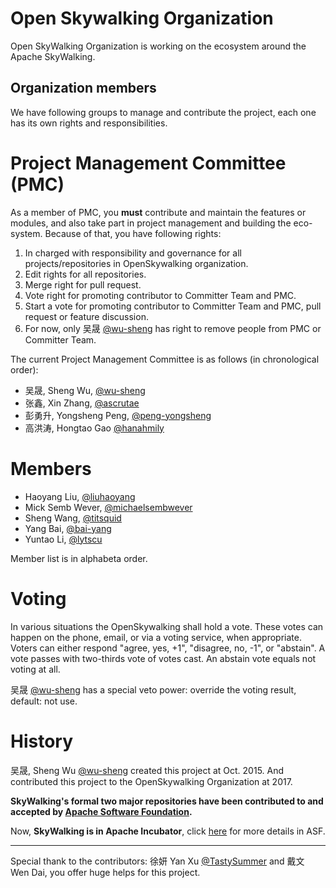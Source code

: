 # Open Skywalking Organization
Open SkyWalking Organization is working on the ecosystem around the Apache SkyWalking.

## Organization members
We have following groups to manage and contribute the project, each one has its own rights and responsibilities.

# Project Management Committee (PMC)
As a member of PMC, you **must** contribute and maintain the features or modules, and also take part in project management and building the eco-system. Because of that, you have following rights:
1. In charged with responsibility and governance for all projects/repositories in OpenSkywalking organization.
1. Edit rights for all repositories.
1. Merge right for pull request.
1. Vote right for promoting contributor to Committer Team and PMC.
1. Start a vote for promoting contributor to Committer Team and PMC, pull request or feature discussion.
1. For now, only 吴晟 [@wu-sheng](https://github.com/wu-sheng) has right to remove people from PMC or Committer Team.

The current Project Management Committee is as follows (in chronological order):
* 吴晟, Sheng Wu, [@wu-sheng](https://github.com/wu-sheng) 
* 张鑫, Xin Zhang, [@ascrutae](https://github.com/ascrutae) 
* 彭勇升, Yongsheng Peng, [@peng-yongsheng](https://github.com/peng-yongsheng) 
* 高洪涛, Hongtao Gao [@hanahmily](http://githun.com/hanahmily) 

# Members

* Haoyang Liu, [@liuhaoyang](https://github.com/liuhaoyang)
* Mick Semb Wever, [@michaelsembwever](https://github.com/michaelsembwever)
* Sheng Wang, [@titsquid](https://github.com/titsquid)
* Yang Bai, [@bai-yang](https://github.com/bai-yang)
* Yuntao Li, [@lytscu](https://github.com/lytscu)

Member list is in alphabeta order.

# Voting

In various situations the OpenSkywalking shall hold a vote. These votes can happen on the phone, email, or via a voting service, when appropriate. Voters can either respond "agree, yes, +1", "disagree, no, -1", or "abstain". A vote passes with two-thirds vote of votes cast. An abstain vote equals not voting at all.

吴晟 [@wu-sheng](https://github.com/wu-sheng) has a special veto power: override the voting result, default: not use.

# History
吴晟, Sheng Wu [@wu-sheng](https://github.com/wu-sheng) created this project at Oct. 2015. And contributed this project to the OpenSkywalking Organization at 2017.

**SkyWalking's formal two major repositories have been contributed to and accepted by [Apache Software Foundation](https://github.com/apache).**

Now, **SkyWalking is in Apache Incubator**, click [here](https://incubator.apache.org/projects/skywalking.html) for more details in ASF.

___
Special thank to the contributors: 徐妍 Yan Xu [@TastySummer](https://github.com/TastySummer) and 戴文 Wen Dai, you offer huge helps for this project.
